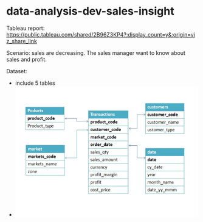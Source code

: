 # data-analysis-dev-sales-insight

Tableau report: https://public.tableau.com/shared/2B96Z3KP4?:display_count=y&:origin=viz_share_link

Scenario: 
sales are decreasing. The sales manager want to know about sales and profit.

Dataset:
- include 5 tables
- ![Image of sales data](https://raw.githubusercontent.com/NgocHueLy/data-analysis-dev-sales-insight/main/dev-sales-dataset.JPG)
